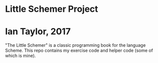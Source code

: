 # Little Schemer Project
# Ian Taylor, 2017

"The Little Schemer" is a classic programming book for the language Scheme.
This repo contains my exercise code and helper code (some of which is mine).

 
